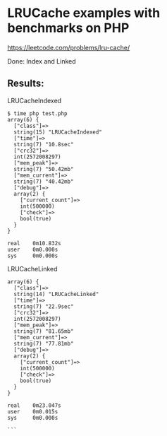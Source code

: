 # LRUCache examples with benchmarks on PHP
https://leetcode.com/problems/lru-cache/

Done: Index and Linked

## Results:
LRUCacheIndexed
```
$ time php test.php
array(6) {
  ["class"]=>
  string(15) "LRUCacheIndexed"
  ["time"]=>
  string(7) "10.8sec"
  ["crc32"]=>
  int(2572008297)
  ["mem_peak"]=>
  string(7) "50.42mb"
  ["mem_current"]=>
  string(7) "40.42mb"
  ["debug"]=>
  array(2) {
    ["current_count"]=>
    int(500000)
    ["check"]=>
    bool(true)
  }
}

real    0m10.832s
user    0m0.000s
sys     0m0.000s
```

LRUCacheLinked
````
array(6) {
  ["class"]=>
  string(14) "LRUCacheLinked"
  ["time"]=>
  string(7) "22.9sec"
  ["crc32"]=>
  int(2572008297)
  ["mem_peak"]=>
  string(7) "81.65mb"
  ["mem_current"]=>
  string(7) "77.81mb"
  ["debug"]=>
  array(2) {
    ["current_count"]=>
    int(500000)
    ["check"]=>
    bool(true)
  }
}

real    0m23.047s
user    0m0.015s
sys     0m0.000s

```
